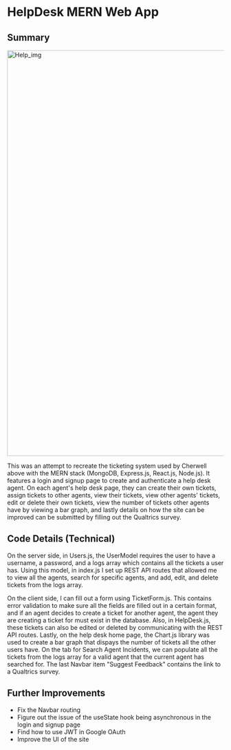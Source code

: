 # HelpDesk MERN Web App

## Summary

<img width="941" alt="Help_img" src="https://user-images.githubusercontent.com/54414848/185546891-704e95af-19ec-4898-a969-907cb81dfd82.png">

This was an attempt to recreate the ticketing system used by Cherwell above with the MERN stack (MongoDB, Express.js, React.js, Node.js). It features a login and signup page to create and authenticate a help desk agent. On each agent's help desk page, they can create their own tickets, assign tickets to other agents, view their tickets, view other agents' tickets, edit or delete their own tickets, view the number of tickets other agents have by viewing a bar graph, and lastly details on how the site can be improved can be submitted by filling out the Qualtrics survey.

## Code Details (Technical)

On the server side, in Users.js, the UserModel requires the user to have a username, a password, and a logs array which contains all the tickets a user has. Using this model, in index.js I set up REST API routes that allowed me to view all the agents, search for specific agents, and add, edit, and delete tickets from the logs array. 

On the client side, I can fill out a form using TicketForm.js. This contains error validation to make sure all the fields are filled out in a certain format, and if an agent decides to create a ticket for another agent, the agent they are creating a ticket for must exist in the database. Also, in HelpDesk.js, these tickets can also be edited or deleted by communicating with the REST API routes. Lastly, on the help desk home page, the Chart.js library was used to create a bar graph that dispays the number of tickets all the other users have. On the tab for Search Agent Incidents, we can populate all the tickets from the logs array for a valid agent that the current agent has searched for. The last Navbar item "Suggest Feedback" contains the link to a Qualtrics survey.

## Further Improvements

- Fix the Navbar routing
- Figure out the issue of the useState hook being asynchronous in the login and signup page
- Find how to use JWT in Google OAuth
- Improve the UI of the site
